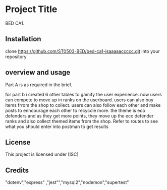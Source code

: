 # Project Title
BED CA1.
## Installation
clone https://github.com/ST0503-BED/bed-ca1-isaaaaaccccc.git into your repository



## overview and usage
Part A is as required in the brief.

for part b i created 6 other tables to gamify the user experience. now users can compete to move up in ranks on the userboard. users can also buy items frrom the shop to collect. users can also follow each other and make posts to enncourage each other to recyccle more. the theme is eco defenders and as they get more points, they move up the eco defender ranks and also collect themed items from the shop.
 Refer to routes to see what you should enter into postman to get results

 ## License

This project is licensed under [ISC]

## Credits
"dotenv","express" ,"jest"","mysql2","nodemon","supertest"